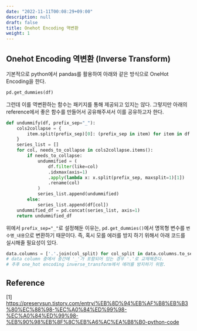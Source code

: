 ```yaml
---
date: "2022-11-11T00:08:29+09:00"
description: null
draft: false
title: Onehot Encoding 역변환
weight: 1
---
```


## Onehot Encoding 역변환 (Inverse Transform)

기본적으로 python에서 pandas를 활용하여 아래와 같은 방식으로 OneHot Encoding을 한다.
```python
pd.get_dummies(df)
```

그런데 이를 역변환하는 함수는 패키지를 통해 제공되고 있지는 않다. 그렇지만 아래의 reference에서 좋은 함수를 만들어서 공유해주셔서 이를 공유하고자 한다.

```python
def undummify(df, prefix_sep="_"):
    cols2collapse = {
        item.split(prefix_sep)[0]: (prefix_sep in item) for item in df.columns
    }
    series_list = []
    for col, needs_to_collapse in cols2collapse.items():
        if needs_to_collapse:
            undummified = (
                df.filter(like=col)
                .idxmax(axis=1)
                .apply(lambda x: x.split(prefix_sep, maxsplit=1)[1])
                .rename(col)
            )
            series_list.append(undummified)
        else:
            series_list.append(df[col])
    undummified_df = pd.concat(series_list, axis=1)
    return undummified_df
```

위에서 `prefix_sep="_"`로 설정해둔 이유는, `pd.get_dummies()`에서 명목형 변수를 `변수명_내용`으로 변환하기 때문이다. 즉, 혹시 모를 에러를 방지 하기 위해서 아래 코드를 실시해줄 필요성이 있다.
```python
data.columns = ['.'.join(col_split) for col_split in data.columns.to_series().str.rsplit('_')]
# data column 중에서 중간에 '_'가 포함되어 있는 경우 '.'로 교체해준다.
# 추후 one_hot encoding inverse_transform에서 에러를 방지하기 위함.
```


## Reference
[1] https://preservsun.tistory.com/entry/%EB%8D%94%EB%AF%B8%EB%B3%80%EC%88%98-%EC%A0%84%ED%99%98-%EC%A0%84%ED%99%98-%EB%90%98%EB%8F%8C%EB%A6%AC%EA%B8%B0-python-code